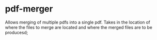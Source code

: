 # pdf-merger
Allows merging of multiple pdfs into a single pdf.
Takes in the location of where the files to merge are located and where the merged files are to be producesd;
